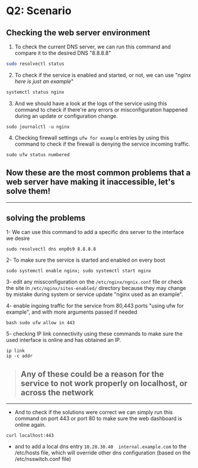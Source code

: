# Q2: Scenario

## Checking the web server environment
1. To check the current DNS server, we can run this command and compare it to the desired DNS "8.8.8.8"
```bash
sudo resolvectl status
```


2. To check if the service is enabled and started, or not, we can use "*nginx here is just an example*"
```bash
systemctl status nginx
```
 

3. And we should have a look at the logs of the service using this command to check if there're any errors or misconfiguration happened during an update or configuration change.
```
sudo journalctl -u nginx
```
 

4. Checking firewall settings `ufw for example` entries by using this command to check if the firewall is denying the service incoming traffic.
``` 
sudo ufw status numbered
``` 

## Now these are the most common problems that a web server have making it inaccessible, let's solve them! 
---

## solving the problems
1- We can use this command to add a specific dns server to the interface we desire
```
sudo resolvectl dns enp0s9 8.8.8.8
``` 

2- To make sure the service is started and enabled on every boot
```
sudo systemctl enable nginx; sudo systemctl start nginx
```

3- edit any missconfiguration on the ```/etc/nginx/ngnix.conf``` file or check the site in ```/etc/nginx/sites-enabled/``` directory because they may change by mistake during system or service update "nginx used as an example".

4- enable ingoing traffic for the service from 80,443 ports "using ufw for example", and with more arguments passed if needed
```
bash sudo ufw allow in 443
```  

5- checking IP link connectivity using these commands to make sure the used interface is online and has obtained an IP.
```
ip link
ip -c addr
```


> ##  Any of these could be a reason for the service to not work properly on localhost, or across the network
---

- And to check if the solutions were correct we can simply run this command on port 443 or port 80 to make sure the web dashboard is online again.
```
curl localhost:443
```

- and to add a local dns entry `10.20.30.40  internal.example.com` to the /etc/hosts file, which will override other dns configuration (based on the /etc/nsswitch.conf file)
